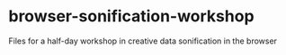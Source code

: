 # browser-sonification-workshop
 Files for a half-day workshop in creative data sonification in the browser
